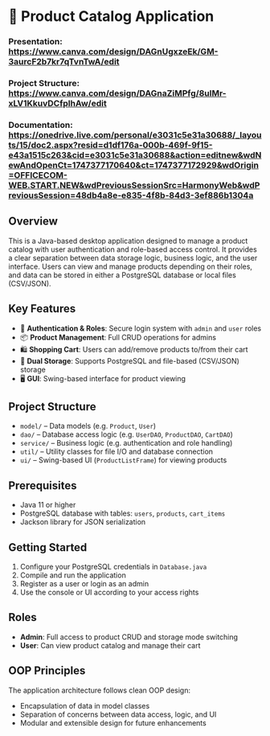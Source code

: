 
# 🛒 Product Catalog Application

### Presentation: https://www.canva.com/design/DAGnUgxzeEk/GM-3aurcF2b7kr7qTvnTwA/edit
### Project Structure: https://www.canva.com/design/DAGnaZiMPfg/8ulMr-xLV1KkuvDCfpIhAw/edit
### Documentation: https://onedrive.live.com/personal/e3031c5e31a30688/_layouts/15/doc2.aspx?resid=d1df176a-000b-469f-9f15-e43a1515c263&cid=e3031c5e31a30688&action=editnew&wdNewAndOpenCt=1747377170640&ct=1747377172929&wdOrigin=OFFICECOM-WEB.START.NEW&wdPreviousSessionSrc=HarmonyWeb&wdPreviousSession=48db4a8e-e835-4f8b-84d3-3ef886b1304a

## Overview

This is a Java-based desktop application designed to manage a product catalog with user authentication and role-based access control. It provides a clear separation between data storage logic, business logic, and the user interface. Users can view and manage products depending on their roles, and data can be stored in either a PostgreSQL database or local files (CSV/JSON).

## Key Features

* 🔐 **Authentication & Roles**: Secure login system with `admin` and `user` roles
* 📦 **Product Management**: Full CRUD operations for admins
* 🛍️ **Shopping Cart**: Users can add/remove products to/from their cart
* 💾 **Dual Storage**: Supports PostgreSQL and file-based (CSV/JSON) storage
* 🖥️ **GUI**: Swing-based interface for product viewing

## Project Structure

* `model/` – Data models (e.g. `Product`, `User`)
* `dao/` – Database access logic (e.g. `UserDAO`, `ProductDAO`, `CartDAO`)
* `service/` – Business logic (e.g. authentication and role handling)
* `util/` – Utility classes for file I/O and database connection
* `ui/` – Swing-based UI (`ProductListFrame`) for viewing products

## Prerequisites

* Java 11 or higher
* PostgreSQL database with tables: `users`, `products`, `cart_items`
* Jackson library for JSON serialization

## Getting Started

1. Configure your PostgreSQL credentials in `Database.java`
2. Compile and run the application
3. Register as a user or login as an admin
4. Use the console or UI according to your access rights

## Roles

* **Admin**: Full access to product CRUD and storage mode switching
* **User**: Can view product catalog and manage their cart

## OOP Principles

The application architecture follows clean OOP design:

* Encapsulation of data in model classes
* Separation of concerns between data access, logic, and UI
* Modular and extensible design for future enhancements
